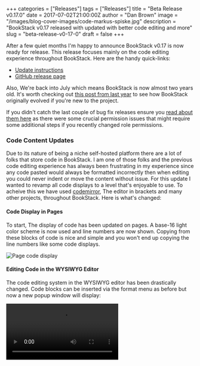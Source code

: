 +++
categories = ["Releases"]
tags = ["Releases"]
title = "Beta Release v0.17.0"
date = 2017-07-02T21:00:00Z
author = "Dan Brown"
image = "/images/blog-cover-images/code-markus-spiske.jpg"
description = "BookStack v0.17 released with updated with better code editing and more"
slug = "beta-release-v0-17-0"
draft = false
+++

After a few quiet months I'm happy to announce BookStack v0.17 is now ready for release. This release focuses mainly on the code editing experience throughout BookStack. Here are the handy quick-links:

* [Update instructions](https://www.bookstackapp.com/docs/admin/updates)
* [GitHub release page](https://github.com/BookStackApp/BookStack/releases/tag/v0.17.0)

 Also, We're back into July which means BookStack is now almost two years old. It's worth checking out [this post from last year](/blog/1-year-of-bookstack/) to see how BookStack originally evolved if you're new to the project.

If you didn't catch the last couple of bug fix releases ensure you [read about them here](/blog/beta-bugfix-release-v0-16-3/) as there were some crucial permission issues that might require some additional steps if you recently changed role permissions.

### Code Content Updates

Due to its nature of being a niche self-hosted platform there are a lot of folks that store code in BookStack. I am one of those folks and the previous code editing experience has always been frustrating in my experience since any code pasted would always be formatted incorrectly then when editing you could never indent or move the content without issue. For this update I wanted to revamp all code displays to a level that's enjoyable to use. To acheive this we have used [codemirror](http://codemirror.net/), The editor in brackets and many other projects, throughout BookStack. Here is what's changed:

#### Code Display in Pages

To start, The display of code has been updated on pages. A base-16 light color scheme is now used and line numbers are now shown.
Copying from these blocks of code is nice and simple and you won't end up copying the line numbers like some code displays.

![Page code display](/images/2017/07/page-code-display.png)

#### Editing Code in the WYSIWYG Editor

The code editing system in the WYSIWYG editor has been drastically changed. Code blocks can be inserted via the format menu as before but now a new popup window will display:

<video src="/images/2017/07/bookstack-code-edit.mp4" controls/>

This window allows you to enter your code and specify the language. Previously the coding language would attempt to be auto-detected on pages but this was a bit 'hit-and-miss'
and resulted in less specific syntax highlighting. Unfortunately, This change does mean any previous code blocks inserted in the WYSIWYG editor will not be syntax highlighted until
edited. Fortunately, This change means that code will be highlighted as you edit the code, or the page content, so you can see the syntax highlighting without having to save.

Once you have a code block in a page it cannot be edited directly. To edit a code block you simply need to double-click it and the popup will re-appear.
By not being directly editable it makes moving and working around code blocks much easier and prevents strange behaviour in the editor.

The fact that the editor is now a codemirror instance means that code input is a much better experience. Formatting will retain on paste and tabbing content in & out can now be done without having to manually insert spaces.

#### Markdown Editor Revamp

Previously the markdown editor was simply a HTML textarea input. This has been converted into proper text editor instance with markdown highlighting:

![Markdown Editor](/images/2017/07/markdown-editor-codemirror.png)

This makes it much nicer to edit markdown content as the highlighting provides instant visual feedback as you type.
Additionally the code editor provides better tabbing support along with line numbers. The scroll syncing between
the editor and preview has now been improved to be smarter and content-based rather than based on a linear scale so there's a better chance
of them staying in sync.

This change opens up things that can be done in the future. For example, Keyboard shortcuts for markdown formats was previously difficult to implement but
now it should be much easier due to the features and nice API codemirror provides so they should be implemented soon.

### Database Changes 🖥️🤷🐅

An issue recently appeared regarding emoji in BookStack pages. It appeared the previous default charset and collation used for
MySQL ('utf8') has issues supporting emoji and some other characters. The defaults in BookStack have now been changed (To 'utf8mb4')
which provides emoji support. On migration, The database and all tables within will be converted. This means that migrations
could take some time this update (Should still be in the range of 5 seconds though) depending on database size.

### Language Updates 🇯🇵

Thanks to the [wonderful S64](https://github.com/BookStackApp/BookStack/pull/422) I'm happy to say BookStack now contains Japanese translations!
Another massive thanks to all those that translate or edit language text. I didn't expect this level of community assistance and it makes me really
happy every time I see someone contribute new text.

### Full List of Changes

* Code display/edit changes: (Fixes [#382](https://github.com/BookStackApp/BookStack/issues/382), [#346](https://github.com/BookStackApp/BookStack/issues/346), [#296](https://github.com/BookStackApp/BookStack/issues/296))
  * Highlight.js replaced with codemirror instances.
  * Custom code block system built for TinyMCE editor.
  * Markdown editor revamped with codemirror instance.
* Japanese language support added (Thanks to [@S64](https://github.com/BookStackApp/BookStack/pull/422)).
* Database charset changed from `utf8` to `utf8mb4` to support emoji. ([#405](https://github.com/BookStackApp/BookStack/issues/405))
* Tests added to cover previous permission bug. ([#409](https://github.com/BookStackApp/BookStack/issues/409))
* Empty state actions ('Create new page', 'Create Chapter') in books will now hide for users without permission. ([#411](https://github.com/BookStackApp/BookStack/issues/411))
* Fixed some inconsistent padding in the subheader toolbar.


### Next Steps

The excellent [Abijeet has been working](https://github.com/BookStackApp/BookStack/pull/261) on a commenting system for BookStack.
The next release will be focused on merging this work into BookStack.

I hope to do more maintenance work soon as well. Both AngularJS and Vue are currently used in BookStack. Over the next months I'd like to
move over all angular code so that everything is on Vue again. I've been experimenting with various Vue setups with the current laravel/blade
codebase we have and I'm now confident about moving forward with removing angular.

One issue I'd like to have some feedback on is regarding fonts. I am thinking about using system fonts instead of Roboto which is currently in use.
Feel free to read my thoughts and provide your comments [on the issue here](https://github.com/BookStackApp/BookStack/issues/423).


----

<span style="font-size: 0.8em;opacity:0.8;">Header Image Credits: <a href="https://unsplash.com/@markusspiske" target="_blank">Markus Spiske</a></span>
